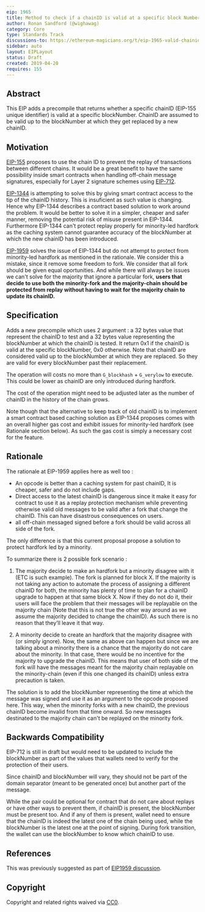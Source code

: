 ```yaml
---
eip: 1965
title: Method to check if a chainID is valid at a specific block Number
author: Ronan Sandford (@wighawag)
category: Core
type: Standards Track
discussions-to: https://ethereum-magicians.org/t/eip-1965-valid-chainid-for-specific-blocknumber-protect-all-forks/3181
sidebar: auto
layout: EIPLayout
status: Draft
created: 2019-04-20
requires: 155
---
```


## Abstract

This EIP adds a precompile that returns whether a specific chainID (EIP-155 unique identifier) is valid at a specific blockNumber. ChainID are assumed to be valid up to the blockNumber at which they get replaced by a new chainID.

## Motivation

[EIP-155](https://eips.ethereum.org/EIPS/eip-155) proposes to use the chain ID to prevent the replay of transactions between different chains. It would be a great benefit to have the same possibility inside smart contracts when handling off-chain message signatures, especially for Layer 2 signature schemes using [EIP-712](https://eips.ethereum.org/EIPS/eip-712).

[EIP-1344](http://eips.ethereum.org/EIPS/eip-1344) is attempting to solve this by giving smart contract access to the tip of the chainID history. This is insuficient as such value is changing. Hence why EIP-1344 describes a contract based solution to work around the problem. It would be better to solve it in a simpler, cheaper and safer manner, removing the potential risk of misuse present in EIP-1344. Furthermore EIP-1344 can't protect replay properly for minority-led hardfork as the caching system cannot guarantee accuracy of the blockNumber at which the new chainID has been introduced.

[EIP-1959](https://github.com/ethereum/EIPs/pull/1959) solves the issue of EIP-1344 but do not attempt to protect from minority-led hardfork as mentioned in the rationale. We consider this a mistake, since it remove some freedom to fork. We consider that all fork should be given equal oportunities. And while there will always be issues we can't solve for the majority that ignore a particular fork, **users that decide to use both the minority-fork and the majority-chain should be protected from replay without having to wait for the majority chain to update its chainID.**

## Specification

Adds a new precompile which uses 2 argument : a 32 bytes value that represent the chainID to test and a 32 bytes value representing the blockNumber at which the chainID is tested. It return 0x1 if the chainID is valid at the specific blockNumber, 0x0 otherwise. Note that chainID are considered valid up to the blockNumber at which they are replaced. So they are valid for every blockNumber past their replacement.

The operation will costs no more than `G_blockhash` + `G_verylow` to execute. This could be lower as chainID are only introduced during hardfork.

The cost of the operation might need to be adjusted later as the number of chainID in the history of the chain grows.

Note though that the alternative to keep track of old chainID is to implement a smart contract based caching solution as EIP-1344 proposes comes with an overall higher gas cost and exhibit issues for minority-led hardfork (see Rationale section below). As such the gas cost is simply a necessary cost for the feature.

## Rationale

The rationale at EIP-1959 applies here as well too :

- An opcode is better than a caching system for past chainID, It is cheaper, safer and do not include gaps.
- Direct access to the latest chainID is dangerous since it make it easy for contract to use it as a replay protection mechanism while preventing otherwise valid old messages to be valid after a fork that change the chainID. This can have disastrous consequences on users.
- all off-chain messaged signed before a fork should be valid across all side of the fork.

The only difference is that this current proposal propose a solution to protect hardfork led by a minority.

To summarize there is 2 possible fork scenario :

1. The majority decide to make an hardfork but a minority disagree with it (ETC is such example). The fork is planned for block X. If the majority is not taking any action to automate the process of assigning a different chainID for both, the minority has plenty of time to plan for a chainID upgrade to happen at that same block X. Now if they do not do it, their users will face the problem that their messages will be replayable on the majority chain (Note that this is not true the other way around as we assume the majority decided to change the chainID). As such there is no reason that they’ll leave it that way.

2. A minority decide to create an hardfork that the majority disagree with (or simply ignore). Now, the same as above can happen but since we are talking about a minority there is a chance that the majority do not care about the minority. In that case, there would be no incentive for the majority to upgrade the chainID. This means that user of both side of the fork will have the messages meant for the majority chain replayable on the minority-chain (even if this one changed its chainID) unless extra precaution is taken.

The solution is to add the blockNumber representing the time at which the message was signed and use it as an argument to the opcode proposed here. This way, when the minority forks with a new chainID, the previous chainID become invalid from that time onward. So new messages destinated to the majority chain can't be replayed on the minority fork.

## Backwards Compatibility

EIP-712 is still in draft but would need to be updated to include the blockNumber as part of the values that wallets need to verify for the protection of their users.

Since chainID and blockNumber will vary, they should not be part of the domain separator (meant to be generated once) but another part of the message.

While the pair could be optional for contract that do not care about replays or have other ways to prevent them, if chainID is present, the blockNumber must be present too. And if any of them is present, wallet need to ensure that the chainID is indeed the latest one of the chain being used, while the blockNumber is the latest one at the point of signing. During fork transition, the wallet can use the blockNumber to know which chainID to use.

## References

This was previously suggested as part of [EIP1959 discussion](https://ethereum-magicians.org/t/eip-1959-valid-chainid-opcode/3170).

## Copyright

Copyright and related rights waived via [CC0](https://creativecommons.org/publicdomain/zero/1.0/).
